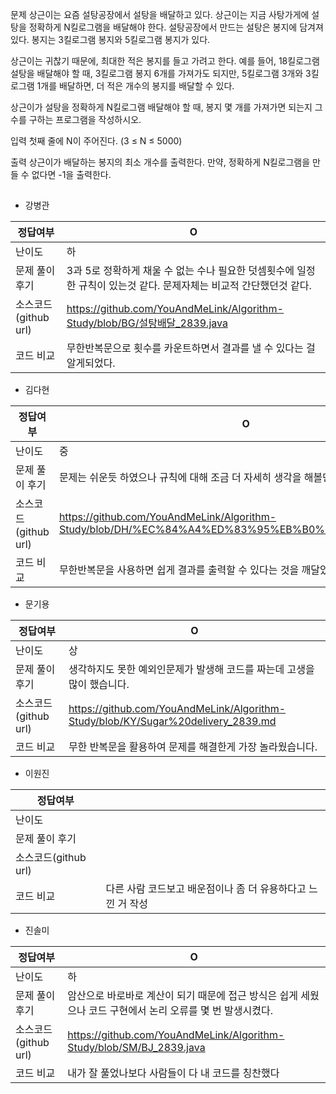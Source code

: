 문제
상근이는 요즘 설탕공장에서 설탕을 배달하고 있다. 상근이는 지금 사탕가게에 설탕을 정확하게 N킬로그램을 배달해야 한다. 설탕공장에서 만드는 설탕은 봉지에 담겨져 있다. 봉지는 3킬로그램 봉지와 5킬로그램 봉지가 있다.

상근이는 귀찮기 때문에, 최대한 적은 봉지를 들고 가려고 한다. 예를 들어, 18킬로그램 설탕을 배달해야 할 때, 3킬로그램 봉지 6개를 가져가도 되지만, 5킬로그램 3개와 3킬로그램 1개를 배달하면, 더 적은 개수의 봉지를 배달할 수 있다.

상근이가 설탕을 정확하게 N킬로그램 배달해야 할 때, 봉지 몇 개를 가져가면 되는지 그 수를 구하는 프로그램을 작성하시오.

입력
첫째 줄에 N이 주어진다. (3 ≤ N ≤ 5000)

출력
상근이가 배달하는 봉지의 최소 개수를 출력한다. 만약, 정확하게 N킬로그램을 만들 수 없다면 -1을 출력한다.

## 

- 강병관

| 정답여부 | O |
| --- | --- |
| 난이도 | 하 |
| 문제 풀이 후기 | 3과 5로 정확하게 채울 수 없는 수나 필요한 덧셈횟수에 일정한 규칙이 있는것 같다. 문제자체는 비교적 간단했던것 같다. |
| 소스코드(github url) | https://github.com/YouAndMeLink/Algorithm-Study/blob/BG/설탕배달_2839.java |
| 코드 비교 | 무한반복문으로 횟수를 카운트하면서 결과를 낼 수 있다는 걸 알게되었다. |
- 김다현

| 정답여부 | O |
| --- | --- |
| 난이도 | 중 |
| 문제 풀이 후기 | 문제는 쉬운듯 하였으나 규칙에 대해 조금 더 자세히 생각을 해볼만한 문제인 것 같다. |
| 소스코드(github url) | https://github.com/YouAndMeLink/Algorithm-Study/blob/DH/%EC%84%A4%ED%83%95%EB%B0%B0%EB%8B%AC2839 |
| 코드 비교 | 무한반복문을 사용하면 쉽게 결과를 출력할 수 있다는 것을 깨달았다. |
- 문기용

| 정답여부 | O |
| --- | --- |
| 난이도 | 상 |
| 문제 풀이 후기 | 생각하지도 못한 예외인문제가 발생해 코드를 짜는데 고생을 많이 했습니다. |
| 소스코드(github url) | https://github.com/YouAndMeLink/Algorithm-Study/blob/KY/Sugar%20delivery_2839.md |
| 코드 비교 | 무한 반복문을 활용하여 문제를 해결한게 가장 놀라웠습니다. |
- 이원진

| 정답여부 |  |
| --- | --- |
| 난이도 |  |
| 문제 풀이 후기 |  |
| 소스코드(github url) |  |
| 코드 비교 | 다른 사람 코드보고 배운점이나 좀 더 유용하다고 느낀 거 작성 |
- 진솔미

| 정답여부 | O |
| --- | --- |
| 난이도 | 하 |
| 문제 풀이 후기 | 암산으로 바로바로 계산이 되기 때문에 접근 방식은 쉽게 세웠으나 코드 구현에서 논리 오류를 몇 번 발생시켰다.  |
| 소스코드(github url) | https://github.com/YouAndMeLink/Algorithm-Study/blob/SM/BJ_2839.java |
| 코드 비교 | 내가 잘 풀었나보다 사람들이 다 내 코드를 칭찬했다  |
